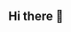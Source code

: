 ## Hi there 👋

<!--
**anajulia1006/anajulia1006** is a ✨ _special_ ✨ repository because its `README.md` (this file) appears on your GitHub profile.

Here are some ideas to get you started:

🤩Sou estudante do alura 
🌈Estou me deselvonvendo  na linguagem javascript, css e hdml
🎀Utilizo esse espaço para compartilhar os meus projetos
